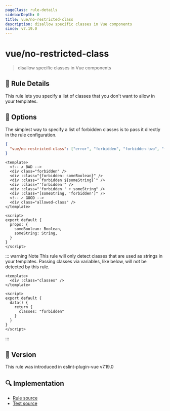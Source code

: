```yaml
---
pageClass: rule-details
sidebarDepth: 0
title: vue/no-restricted-class
description: disallow specific classes in Vue components
since: v7.19.0
---
```


# vue/no-restricted-class

> disallow specific classes in Vue components

## :book: Rule Details

This rule lets you specify a list of classes that you don't want to allow in your templates.

## :wrench: Options

The simplest way to specify a list of forbidden classes is to pass it directly
in the rule configuration.

```json
{
  "vue/no-restricted-class": ["error", "forbidden", "forbidden-two", "forbidden-three", "/^for(bidden|gotten)/"]
}
```

<eslint-code-block :rules="{'vue/no-restricted-class': ['error', 'forbidden']}">

```vue
<template>
  <!-- ✗ BAD -->
  <div class="forbidden" />
  <div :class="{forbidden: someBoolean}" />
  <div :class="`forbidden ${someString}`" />
  <div :class="'forbidden'" />
  <div :class="'forbidden ' + someString" />
  <div :class="[someString, 'forbidden']" />
  <!-- ✓ GOOD -->
  <div class="allowed-class" />
</template>

<script>
export default {
  props: {
    someBoolean: Boolean,
    someString: String,
  }
}
</script>
```

</eslint-code-block>

::: warning Note
This rule will only detect classes that are used as strings in your templates. Passing classes via
variables, like below, will not be detected by this rule.

```vue
<template>
  <div :class="classes" />
</template>

<script>
export default {
  data() {
    return {
      classes: "forbidden"
    }
  }
}
</script>
```

:::

## :rocket: Version

This rule was introduced in eslint-plugin-vue v7.19.0

## :mag: Implementation

- [Rule source](https://github.com/vuejs/eslint-plugin-vue/blob/master/lib/rules/no-restricted-class.js)
- [Test source](https://github.com/vuejs/eslint-plugin-vue/blob/master/tests/lib/rules/no-restricted-class.js)
